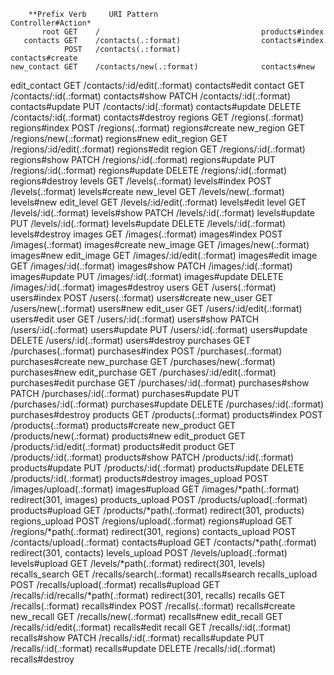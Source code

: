         **Prefix Verb     URI Pattern                        Controller#Action*
           root GET    /                                    products#index
       contacts GET    /contacts(.:format)                  contacts#index
                POST   /contacts(.:format)                  contacts#create
    new_contact GET    /contacts/new(.:format)              contacts#new
   edit_contact GET    /contacts/:id/edit(.:format)         contacts#edit
        contact GET    /contacts/:id(.:format)              contacts#show
                PATCH  /contacts/:id(.:format)              contacts#update
                PUT    /contacts/:id(.:format)              contacts#update
                DELETE /contacts/:id(.:format)              contacts#destroy
        regions GET    /regions(.:format)                   regions#index
                POST   /regions(.:format)                   regions#create
     new_region GET    /regions/new(.:format)               regions#new
    edit_region GET    /regions/:id/edit(.:format)          regions#edit
         region GET    /regions/:id(.:format)               regions#show
                PATCH  /regions/:id(.:format)               regions#update
                PUT    /regions/:id(.:format)               regions#update
                DELETE /regions/:id(.:format)               regions#destroy
         levels GET    /levels(.:format)                    levels#index
                POST   /levels(.:format)                    levels#create
      new_level GET    /levels/new(.:format)                levels#new
     edit_level GET    /levels/:id/edit(.:format)           levels#edit
          level GET    /levels/:id(.:format)                levels#show
                PATCH  /levels/:id(.:format)                levels#update
                PUT    /levels/:id(.:format)                levels#update
                DELETE /levels/:id(.:format)                levels#destroy
         images GET    /images(.:format)                    images#index
                POST   /images(.:format)                    images#create
      new_image GET    /images/new(.:format)                images#new
     edit_image GET    /images/:id/edit(.:format)           images#edit
          image GET    /images/:id(.:format)                images#show
                PATCH  /images/:id(.:format)                images#update
                PUT    /images/:id(.:format)                images#update
                DELETE /images/:id(.:format)                images#destroy
          users GET    /users(.:format)                     users#index
                POST   /users(.:format)                     users#create
       new_user GET    /users/new(.:format)                 users#new
      edit_user GET    /users/:id/edit(.:format)            users#edit
           user GET    /users/:id(.:format)                 users#show
                PATCH  /users/:id(.:format)                 users#update
                PUT    /users/:id(.:format)                 users#update
                DELETE /users/:id(.:format)                 users#destroy
      purchases GET    /purchases(.:format)                 purchases#index
                POST   /purchases(.:format)                 purchases#create
   new_purchase GET    /purchases/new(.:format)             purchases#new
  edit_purchase GET    /purchases/:id/edit(.:format)        purchases#edit
       purchase GET    /purchases/:id(.:format)             purchases#show
                PATCH  /purchases/:id(.:format)             purchases#update
                PUT    /purchases/:id(.:format)             purchases#update
                DELETE /purchases/:id(.:format)             purchases#destroy
       products GET    /products(.:format)                  products#index
                POST   /products(.:format)                  products#create
    new_product GET    /products/new(.:format)              products#new
   edit_product GET    /products/:id/edit(.:format)         products#edit
        product GET    /products/:id(.:format)              products#show
                PATCH  /products/:id(.:format)              products#update
                PUT    /products/:id(.:format)              products#update
                DELETE /products/:id(.:format)              products#destroy
  images_upload POST   /images/upload(.:format)             images#upload
                GET    /images/*path(.:format)              redirect(301, images)
products_upload POST   /products/upload(.:format)           products#upload
                GET    /products/*path(.:format)            redirect(301, products)
 regions_upload POST   /regions/upload(.:format)            regions#upload
                GET    /regions/*path(.:format)             redirect(301, regions)
contacts_upload POST   /contacts/upload(.:format)           contacts#upload
                GET    /contacts/*path(.:format)            redirect(301, contacts)
  levels_upload POST   /levels/upload(.:format)             levels#upload
                GET    /levels/*path(.:format)              redirect(301, levels)
 recalls_search GET    /recalls/search(.:format)            recalls#search
 recalls_upload POST   /recalls/upload(.:format)            recalls#upload
                GET    /recalls/:id/recalls/*path(.:format) redirect(301, recalls)
        recalls GET    /recalls(.:format)                   recalls#index
                POST   /recalls(.:format)                   recalls#create
     new_recall GET    /recalls/new(.:format)               recalls#new
    edit_recall GET    /recalls/:id/edit(.:format)          recalls#edit
         recall GET    /recalls/:id(.:format)               recalls#show
                PATCH  /recalls/:id(.:format)               recalls#update
                PUT    /recalls/:id(.:format)               recalls#update
                DELETE /recalls/:id(.:format)               recalls#destroy
